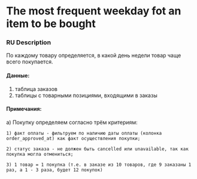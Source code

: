 # The most frequent weekday fot an item to be bought

### RU Description

По каждому товару определяется, в какой день недели товар чаще всего покупается. 
 
####  Данные:
 
 1) таблица заказов
 2) таблицы с товарными позициями, входящими в заказы

#### Примечания:

 а) Покупку определяем согласно трём критериям:
 
    1) факт оплаты - фильтруем по наличию даты оплаты (колонка order_approved_at) как факт осуществления покупки;
    
    2) статус заказа - не должен быть cancelled или unavailable, так как покупка могла отмениться;
    
    3) 1 товар = 1 покупка (т.е. в заказе из 10 товаров, где 9 заказаны 1 раз, а 1 - 3 раза, будет 12 покупок)
